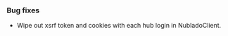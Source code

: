 <!-- Delete the sections that don't apply -->

### Bug fixes

- Wipe out xsrf token and cookies with each hub login in NubladoClient.
